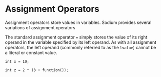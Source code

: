# Assignment Operators

Assignment operators store values in variables. Sodium provides several variations of assignment operators

The standard assignment operator `=` simply stores the value of its right operand in the variable specified by its left operand. As with all assignment operators, the left operand \(commonly referred to as the `lvalue`\) cannot be a literal or constant value.

`int x = 10;` 

`int z = 2 * (3 + function());`



